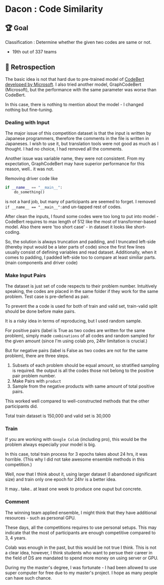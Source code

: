 # Dacon : Code Similarity

## 🏆 Goal
Classification : Determine whether the given two codes are same or not. 

- 19th out of 337 teams

## 🔖 Retrospection

The basic idea is not that hard due to pre-trained model of [CodeBert developed by Microsoft](https://github.com/microsoft/CodeBERT). I also tried another model, GraphCodeBert (Microsoft), but the performance with the same parameter was worse than CodeBert.

In this case, there is nothing to mention about the model - I changed nothing but fine-tuning.

### Dealing with Input
The major issue of this competition dataset is that the input is written by Japanese programmers, therefore the comments in the file is written in Japaneses. I wish to use it, but translation tools were not good as much as I thought. I had no choice, I had removed all the comments. 

Another issue was variable name, they were not consistent. From my expectation, GraphCodeBert may have superior performance for this reason, well.. it was not. 

Removing driver code like
```python
if __name__ == "__main__":
    do_something()
```
is not a hard job, but many of participants are seemed to forget. I removed `if __name__ == "__main__":`and un-tapped rest of codes. 

After clean the inputs, I found some codes were too long to put into model - CodeBert requires to max length of 512 like the most of transformer-based model. Also there were 'too short case' - in dataset it looks like short-coding. 

So, the solution is always truncation and padding, and I truncated left-side (thereby input would be a later parts of code) since the first few lines usually consist of defining variables and read dataset. Additionally, when it comes to padding, I padded left-side too to compare at least similiar parts. (main components and driver code)

### Make Input Pairs

The dataset is just set of code respects to their problem number. Intuitively speaking, the codes are placed in the same folder if they work for the same problem. Test case is pre-defiend as pair. 

To prevent the a code is used for both of train and valid set, train-valid split should be done before make pairs.

It is a risky idea in terms of reproducing, but I used random sample.

For positive pairs (label is True as two codes are written for the same problem), simply made `combinations` of all codes and random sampled for the given amount (since I'm using colab pro, 24hr limitation is crucial.)

But for negative pairs (label is False as two codes are not for the same problem), there are three steps.
1. Subsets of each problem should be equal amount, so stratified sampling is required. the output is all the codes those not belong to the positive pair problem number.
2. Make Pairs with `product`
3. Sample from the negative products with same amount of total positive pairs.

This worked well compared to well-constructed methods that the other participants did. 

Total train dataset is 150,000 and valid set is 30,000

### Train
If you are working with `Google Colab` (including pro), this would be the problem always especially your model is big. 

In this case, total train process for 3 epochs takes about 24 hrs, it was horrible. (This why I did not take awesome ensemble methods in this competition.)

Well, now that I think about it, using larger dataset (I abandoned significant size) and train only one epoch for 24hr is a better idea. 

It may.. take.. at least one week to produce one ouput but concrete.

### Comment

The winning team applied ensemble, I might think that they have additional resources - such as personal GPU.

These days, all the competitions requires to use personal setups. This may indicate that the most of participants are enough competitive compared to 3, 4 years.

Colab was enough in the past, but this would be not true I think. This is not a clear idea, however, I think students who want to persue their career in the field of DS are mandated to spend more money on using server or GPU.

During my the master's degree, I was fortunate - I had been allowed to use super computer for free due to my master's project. I hope as many people can have such chance. 


